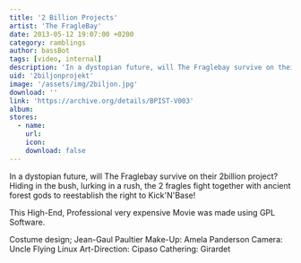 ```yaml
---
title: '2 Billion Projects'
artist: 'The FragleBay'
date: 2013-05-12 19:07:00 +0200
category: ramblings
author: bassBot
tags: [video, internal]
description: 'In a dystopian future, will The Fraglebay survive on their 2billion project?'
uid: '2biljonprojekt'
image: '/assets/img/2biljon.jpg'
download: ''
link: 'https://archive.org/details/BPIST-V003'
album: 
stores:
  - name:
    url: 
    icon: 
    download: false
---
```

In a dystopian future, will The Fraglebay survive on their 2billion project? Hiding in the bush, lurking in a rush, the 2 fragles fight together with ancient forest gods to reestablish the right to Kick'N'Base!

This High-End, Professional very expensive Movie was made using GPL Software.

Costume design; Jean-Gaul Paultier
Make-Up: Amela Panderson
Camera: Uncle Flying Linux
Art-Direction: Cipaso
Cathering: Girardet 